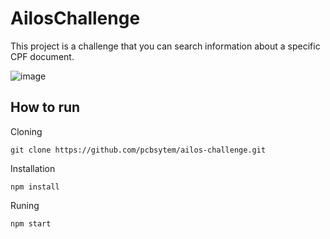 # AilosChallenge

This project is a challenge that you can search information about a specific CPF document.

![image](https://github.com/pcbsytem/ailos-challenge/assets/19713358/38713e9a-8bf5-4015-b547-8ce465fe8ba1)

## How to run

Cloning
```
git clone https://github.com/pcbsytem/ailos-challenge.git
```

Installation
```
npm install
```

Runing
```
npm start
```